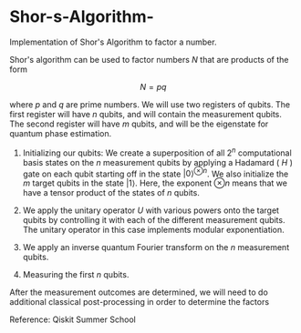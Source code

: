 # Shor-s-Algorithm-
Implementation of Shor's Algorithm to factor a number. 

Shor's algorithm can be used to factor numbers $N$ that are products of the form 

$$N = pq$$

where $p$ and $q$ are prime numbers. We will use two registers of qubits. The first register will have $n$ qubits, and will contain the measurement qubits. The second register will have $m$ qubits, and will be the eigenstate for quantum phase estimation.

1. Initializing our qubits: We create a superposition of all $2^n$ computational basis states on the $n$ measurement qubits by applying a Hadamard ( $H$ ) gate on each qubit starting off in the state $\vert0\rangle^{\otimes n}$. We also initialize the $m$ target qubits in the state $\vert1\rangle$. Here, the exponent $\otimes n$ means that we have a tensor product of the states of $n$ qubits.

2. We apply the unitary operator $U$ with various powers onto the target qubits by controlling it with each of the different measurement qubits. The unitary operator in this case implements modular exponentiation. 

3. We apply an inverse quantum Fourier transform on the $n$ measurement qubits.

4. Measuring the first $n$ qubits. 

After the measurement outcomes are determined, we will need to do additional classical post-processing in order to determine the factors


Reference: Qiskit Summer School 
